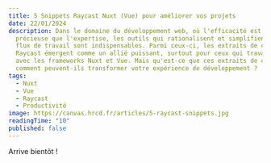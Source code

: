 ```yaml
---
title: 5 Snippets Raycast Nuxt (Vue) pour améliorer vos projets
date: 22/01/2024
description: Dans le domaine du développement web, où l'efficacité est aussi
  précieuse que l'expertise, les outils qui rationalisent et simplifient notre
  flux de travail sont indispensables. Parmi ceux-ci, les extraits de code
  Raycast émergent comme un allié puissant, surtout pour ceux qui travaillent
  avec les frameworks Nuxt et Vue. Mais qu'est-ce que ces extraits de code, et
  comment peuvent-ils transformer votre expérience de développement ?
tags:
  - Nuxt
  - Vue
  - Raycast
  - Productivité
image: https://canvas.hrcd.fr/articles/5-raycast-snippets.jpg
readingTime: "10"
published: false
---
```


Arrive bientôt !
